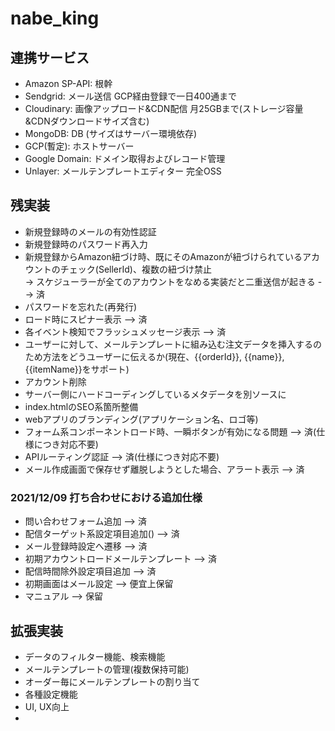 # nabe_king
## 連携サービス
- Amazon SP-API: 根幹
- Sendgrid: メール送信 GCP経由登録で一日400通まで
- Cloudinary: 画像アップロード&CDN配信 月25GBまで(ストレージ容量&CDNダウンロードサイズ含む)
- MongoDB: DB (サイズはサーバー環境依存)
- GCP(暫定): ホストサーバー
- Google Domain: ドメイン取得およびレコード管理
- Unlayer: メールテンプレートエディター 完全OSS
## 残実装
- 新規登録時のメールの有効性認証
- 新規登録時のパスワード再入力
- 新規登録からAmazon紐づけ時、既にそのAmazonが紐づけられているアカウントのチェック(SellerId)、複数の紐づけ禁止 
  </br> -> スケジューラーが全てのアカウントをなめる実装だと二重送信が起きる --> 済
- パスワードを忘れた(再発行)
- ロード時にスピナー表示 --> 済
- 各イベント検知でフラッシュメッセージ表示 --> 済
- ユーザーに対して、メールテンプレートに組み込む注文データを挿入するのため方法をどうユーザーに伝えるか(現在、{{orderId}}, {{name}}, {{itemName}}をサポート)
- アカウント削除
- サーバー側にハードコーディングしているメタデータを別ソースに
- index.htmlのSEO系箇所整備
- webアプリのブランディング(アプリケーション名、ロゴ等)
- フォーム系コンポーネントロード時、一瞬ボタンが有効になる問題 --> 済(仕様につき対応不要)
- APIルーティング認証 --> 済(仕様につき対応不要)
- メール作成画面で保存せず離脱しようとした場合、アラート表示 --> 済
### 2021/12/09 打ち合わせにおける追加仕様
- 問い合わせフォーム追加 --> 済
- 配信ターゲット系設定項目追加() --> 済
- メール登録時設定へ遷移 --> 済
- 初期アカウントロードメールテンプレート --> 済
- 配信時間除外設定項目追加 --> 済
- 初期画面はメール設定 --> 便宜上保留
- マニュアル --> 保留

## 拡張実装
- データのフィルター機能、検索機能
- メールテンプレートの管理(複数保持可能)
- オーダー毎にメールテンプレートの割り当て
- 各種設定機能
- UI, UX向上
- 
